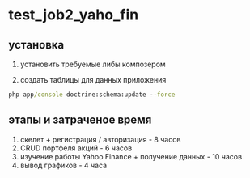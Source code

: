 test_job2_yaho_fin
==================

## установка ##

1. установить требуемые либы композером

2. создать таблицы для данных приложения
```cmd
php app/console doctrine:schema:update --force
```

## этапы и затраченое время ##
1. скелет + регистрация / авторизация - 8 часов
2. CRUD портфеля акций - 6 часов
3. изучение работы Yahoo Finance + получение данных - 10 часов
4. вывод графиков - 4 часа